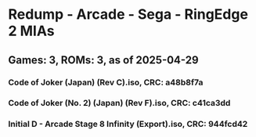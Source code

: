 # Redump - Arcade - Sega - RingEdge 2 MIAs
## Games: 3, ROMs: 3, as of 2025-04-29

### Code of Joker (Japan) (Rev C).iso, CRC: a48b8f7a
### Code of Joker (No. 2) (Japan) (Rev F).iso, CRC: c41ca3dd
### Initial D - Arcade Stage 8 Infinity (Export).iso, CRC: 944fcd42
